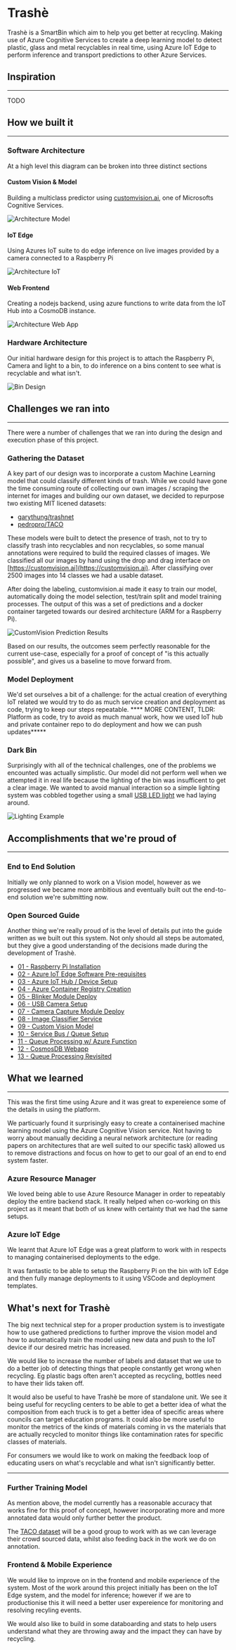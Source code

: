 # Trashè

Trashè is a SmartBin which aim to help you get better at recycling. Making use of Azure Cognitive Services to create a deep learning model to detect plastic, glass and metal recyclables in real time, using Azure IoT Edge to perform inference and transport predictions to other Azure Services.

## Inspiration

---

TODO

## How we built it

---

### Software Architecture

At a high level this diagram can be broken into three distinct sections

#### Custom Vision & Model

Building a multiclass predictor using [customvision.ai](www.customvision.ai), one of Microsofts Cognitive Services.

![Architecture Model](designs/trashe-azure-architecture-model.png)

#### IoT Edge

Using Azures IoT suite to do edge inference on live images provided by a camera connected to a Raspberry Pi

![Architecture IoT](designs/trashe-azure-architecture-iot.png)

#### Web Frontend

Creating a nodejs backend, using azure functions to write data from the IoT Hub into a CosmoDB instance.

![Architecture Web App](designs/trashe-azure-architecture-web-app.png)

### Hardware Architecture

Our initial hardware design for this project is to attach the Raspberry Pi, Camera and light to a bin, to do inference on a bins content to see what is recyclable and what isn't.

![Bin Design](designs/trashe-bin-design.jpg)

## Challenges we ran into

---

There were a number of challenges that we ran into during the design and execution phase of this project.

### Gathering the Dataset

A key part of our design was to incorporate a custom Machine Learning model that could classify different kinds of trash.
While we could have gone the time consuming route of collecting our own images / scraping the internet for images and building our own dataset, we decided to repurpose two existing MIT licened datasets:

* [garythung/trashnet](https://github.com/garythung/trashnet)
* [pedropro/TACO](https://github.com/pedropro/TACO)

These models were built to detect the presence of trash, not to try to classify trash into recyclables and non recyclables, so some manual annotations were required to build the required classes of images.
We classified all our images by hand using the drop and drag interface on [https://customvision.ai](https://customvision.ai). After classifying over 2500 images into 14 classes we had a usable dataset.

After doing the labeling, customvision.ai made it easy to train our model, automatically doing the model selection, test/train split and model training processes. The output of this was a set of predictions and a docker container targeted towards our desired architecture (ARM for a Raspberry Pi).

![CustomVision Prediction Results](designs/custom-ai-prediction-01.jpg)

Based on our results, the outcomes seem perfectly reasonable for the current use-case, especially for a proof of concept of "is this actually possible", and gives us a baseline to move forward from.

### Model Deployment

We'd set ourselves a bit of a challenge: for the actual creation of everything IoT related we would try to do as much service creation and deployment as code, trying to keep our steps repeatable. **** MORE CONTENT, TLDR: Platform as code, try to avoid as much manual work, how we used IoT hub and private container repo to do deployment and how we can push updates*****

### Dark Bin

Surprisingly with all of the technical challenges, one of the problems we encounted was actually simplistic. Our model did not perform well when we attempted it in real life because the lighting of the bin was insufficent to get a clear image. We wanted to avoid manual interaction so a simple lighting system was cobbled together using a small [USB LED light](https://www.altronics.com.au/p/d0385-dimmable-usb-gooseneck-led-light/) we had laying around.

![Lighting Example](designs/trashe-light-example.gif)

## Accomplishments that we're proud of

---

### End to End Solution

Initially we only planned to work on a Vision model, however as we progressed we became more ambitious and eventually built out the end-to-end solution we're submitting now.

### Open Sourced Guide

Another thing we're really proud of is the level of details put into the guide written as we built out this system. Not only should all steps be automated, but they give a good understanding of the decisions made during the development of Trashè.

* [01 - Raspberry Pi Installation](instructions/01_raspberry_pi.md)
* [02 - Azure IoT Edge Software Pre-requisites](instructions/02_azure_iot_edge.md)
* [03 - Azure IoT Hub / Device Setup](instructions/03_azure_iot.md)
* [04 - Azure Container Registry Creation](instructions/04_container_registry.md)
* [05 - Blinker Module Deploy](instructions/05_blinker.md)
* [06 - USB Camera Setup](instructions/06_usb_camera.md)
* [07 - Camera Capture Module Deploy](instructions/07_camera_capture.md)
* [08 - Image Classifier Service](instructions/08_image_classifier_service.md)
* [09 - Custom Vision Model](instructions/09_custom_vision_model.md)
* [10 - Service Bus / Queue Setup](instructions/10_service_bus.md)
* [11 - Queue Processing w/ Azure Function](instructions/11_queue_process.md)
* [12 - CosmosDB Webapp](instructions/12_cosmos_db_webapp.md)
* [13 - Queue Processing Revisited](instructions/13_queue_processing_revisited.md)

## What we learned

---

This was the first time using Azure and it was great to expereience some of the details in using the platform.

We particuarly found it surprisingly easy to create a containerised machine learning model using the Azure Cognitive Vision service. Not having to worry about manually deciding a neural network architecture (or reading papers on architectures that are well suited to our specific task) allowed us to remove distractions and focus on how to get to our goal of an end to end system faster.

### Azure Resource Manager

We loved being able to use Azure Resource Manager in order to repeatably deploy the entire backend stack. It really helped when co-working on this project as it meant that both of us knew with certainty that we had the same setups.

### Azure IoT Edge

We learnt that Azure IoT Edge was a great platform to work with in respects to managing containerised deployments to the edge.

It was fantastic to be able to setup the Raspberry Pi on the bin with IoT Edge and then fully manage deployments to it using VSCode and deployment templates.

## What's next for Trashè

The big next technical step for a proper production system is to investigate how to use gathered predictions to further improve the vision model and how to automatically train the model using new data and push to the IoT device if our desired metric has increased.

We would like to increase the number of labels and dataset that we use to do a better job of detecting things that people constantly get wrong when recycling. Eg plastic bags often aren't accepted as recycling, bottles need to have their lids taken off.

It would also be useful to have Trashè be more of standalone unit. We see it being useful for recycling centers to be able to get a better idea of what the composition from each truck is to get a better idea of specific areas where councils can target education programs. It could also be more useful to monitor the metrics of the kinds of materials coming in vs the materials that are actually recycled to monitor things like contamination rates for specific classes of materials.

For consumers we would like to work on making the feedback loop of educating users on what's recyclable and what isn't significantly better.

---

### Further Training Model

As mention above, the model currently has a reasonable accuracy that works fine for this proof of concept, however incorporating more and more annotated data would only further better the product.

The [TACO dataset](http://tacodataset.org/) will be a good group to work with as we can leverage their crowd sourced data, whilst also feeding back in the work we do on annotation.

### Frontend & Mobile Experience

We would like to improve on in the frontend and mobile experience of the system. Most of the work around this project initially has been on the IoT Edge system, and the model for inference; however if we are to productionise this it will need a better user expereience for monitoring and resolving recyling events.

We would also like to build in some databoarding and stats to help users understand what they are throwing away and the impact they can have by recycling.
